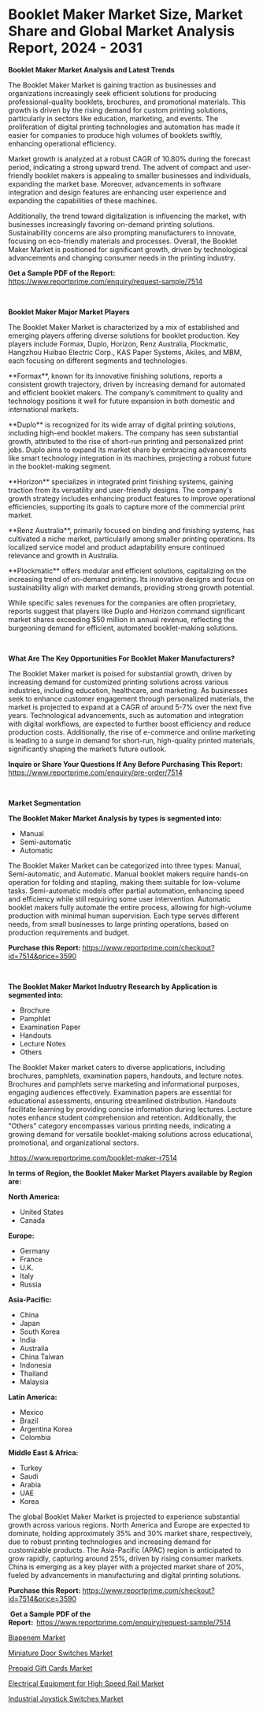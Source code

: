 <p><h1>Booklet Maker Market Size, Market Share and Global Market Analysis Report, 2024 - 2031</h1></p><p><strong>Booklet Maker Market Analysis and Latest Trends</strong></p>
<p><p>The Booklet Maker Market is gaining traction as businesses and organizations increasingly seek efficient solutions for producing professional-quality booklets, brochures, and promotional materials. This growth is driven by the rising demand for custom printing solutions, particularly in sectors like education, marketing, and events. The proliferation of digital printing technologies and automation has made it easier for companies to produce high volumes of booklets swiftly, enhancing operational efficiency.</p><p>Market growth is analyzed at a robust CAGR of 10.80% during the forecast period, indicating a strong upward trend. The advent of compact and user-friendly booklet makers is appealing to smaller businesses and individuals, expanding the market base. Moreover, advancements in software integration and design features are enhancing user experience and expanding the capabilities of these machines.</p><p>Additionally, the trend toward digitalization is influencing the market, with businesses increasingly favoring on-demand printing solutions. Sustainability concerns are also prompting manufacturers to innovate, focusing on eco-friendly materials and processes. Overall, the Booklet Maker Market is positioned for significant growth, driven by technological advancements and changing consumer needs in the printing industry.</p></p>
<p><strong>Get a Sample PDF of the Report:&nbsp;</strong> <a href="https://www.reportprime.com/enquiry/request-sample/7514">https://www.reportprime.com/enquiry/request-sample/7514</a></p>
<p>&nbsp;</p>
<p><strong>Booklet Maker Major Market Players</strong></p>
<p><p>The Booklet Maker Market is characterized by a mix of established and emerging players offering diverse solutions for booklet production. Key players include Formax, Duplo, Horizon, Renz Australia, Plockmatic, Hangzhou Huibao Electric Corp., KAS Paper Systems, Akiles, and MBM, each focusing on different segments and technologies.</p><p>**Formax**, known for its innovative finishing solutions, reports a consistent growth trajectory, driven by increasing demand for automated and efficient booklet makers. The company’s commitment to quality and technology positions it well for future expansion in both domestic and international markets.</p><p>**Duplo** is recognized for its wide array of digital printing solutions, including high-end booklet makers. The company has seen substantial growth, attributed to the rise of short-run printing and personalized print jobs. Duplo aims to expand its market share by embracing advancements like smart technology integration in its machines, projecting a robust future in the booklet-making segment.</p><p>**Horizon** specializes in integrated print finishing systems, gaining traction from its versatility and user-friendly designs. The company's growth strategy includes enhancing product features to improve operational efficiencies, supporting its goals to capture more of the commercial print market.</p><p>**Renz Australia**, primarily focused on binding and finishing systems, has cultivated a niche market, particularly among smaller printing operations. Its localized service model and product adaptability ensure continued relevance and growth in Australia.</p><p>**Plockmatic** offers modular and efficient solutions, capitalizing on the increasing trend of on-demand printing. Its innovative designs and focus on sustainability align with market demands, providing strong growth potential.</p><p>While specific sales revenues for the companies are often proprietary, reports suggest that players like Duplo and Horizon command significant market shares exceeding $50 million in annual revenue, reflecting the burgeoning demand for efficient, automated booklet-making solutions.</p></p>
<p>&nbsp;</p>
<p><strong>What Are The Key Opportunities For Booklet Maker Manufacturers?</strong></p>
<p><p>The Booklet Maker market is poised for substantial growth, driven by increasing demand for customized printing solutions across various industries, including education, healthcare, and marketing. As businesses seek to enhance customer engagement through personalized materials, the market is projected to expand at a CAGR of around 5-7% over the next five years. Technological advancements, such as automation and integration with digital workflows, are expected to further boost efficiency and reduce production costs. Additionally, the rise of e-commerce and online marketing is leading to a surge in demand for short-run, high-quality printed materials, significantly shaping the market’s future outlook.</p></p>
<p><strong>Inquire or Share Your Questions If Any Before Purchasing This Report:</strong> <a href="https://www.reportprime.com/enquiry/pre-order/7514">https://www.reportprime.com/enquiry/pre-order/7514</a></p>
<p>&nbsp;</p>
<p><strong>Market Segmentation</strong></p>
<p><strong>The Booklet Maker Market Analysis by types is segmented into:</strong></p>
<p><ul><li>Manual</li><li>Semi-automatic</li><li>Automatic</li></ul></p>
<p><p>The Booklet Maker Market can be categorized into three types: Manual, Semi-automatic, and Automatic. Manual booklet makers require hands-on operation for folding and stapling, making them suitable for low-volume tasks. Semi-automatic models offer partial automation, enhancing speed and efficiency while still requiring some user intervention. Automatic booklet makers fully automate the entire process, allowing for high-volume production with minimal human supervision. Each type serves different needs, from small businesses to large printing operations, based on production requirements and budget.</p></p>
<p><strong>Purchase this Report:&nbsp;</strong><a href="https://www.reportprime.com/checkout?id=7514&price=3590">https://www.reportprime.com/checkout?id=7514&price=3590</a></p>
<p>&nbsp;</p>
<p><strong>The Booklet Maker Market Industry Research by Application is segmented into:</strong></p>
<p><ul><li>Brochure</li><li>Pamphlet</li><li>Examination Paper</li><li>Handouts</li><li>Lecture Notes</li><li>Others</li></ul></p>
<p><p>The Booklet Maker market caters to diverse applications, including brochures, pamphlets, examination papers, handouts, and lecture notes. Brochures and pamphlets serve marketing and informational purposes, engaging audiences effectively. Examination papers are essential for educational assessments, ensuring streamlined distribution. Handouts facilitate learning by providing concise information during lectures. Lecture notes enhance student comprehension and retention. Additionally, the "Others" category encompasses various printing needs, indicating a growing demand for versatile booklet-making solutions across educational, promotional, and organizational sectors.</p></p>
<p><a href="https://www.reportprime.com/booklet-maker-r7514">&nbsp;https://www.reportprime.com/booklet-maker-r7514</a></p>
<p><strong>In terms of Region, the Booklet Maker Market Players available by Region are:</strong></p>
<p>
    <p> <strong> North America: </strong>
        <ul>
            <li>United States</li>
            <li>Canada</li>
        </ul>
        </p> 
    <p> <strong> Europe: </strong>
        <ul>
            <li>Germany</li>
            <li>France</li>
            <li>U.K.</li>
            <li>Italy</li>
            <li>Russia</li>
        </ul>
        </p> 
    <p> <strong> Asia-Pacific: </strong>
        <ul>
            <li>China</li>
            <li>Japan</li>
            <li>South Korea</li>
            <li>India</li>
            <li>Australia</li>
            <li>China Taiwan</li>
            <li>Indonesia</li>
            <li>Thailand</li>
            <li>Malaysia</li>
        </ul>
        </p> 
    <p> <strong> Latin America: </strong>
        <ul>
            <li>Mexico</li>
            <li>Brazil</li>
            <li>Argentina Korea</li>
            <li>Colombia</li>
        </ul>
        </p> 
    <p> <strong> Middle East & Africa: </strong>
        <ul>
            <li>Turkey</li>
            <li>Saudi</li>
            <li>Arabia</li>
            <li>UAE</li>
            <li>Korea</li>
        </ul>
    </p>
    </p>
<p><p>The global Booklet Maker Market is projected to experience substantial growth across various regions. North America and Europe are expected to dominate, holding approximately 35% and 30% market share, respectively, due to robust printing technologies and increasing demand for customizable products. The Asia-Pacific (APAC) region is anticipated to grow rapidly, capturing around 25%, driven by rising consumer markets. China is emerging as a key player with a projected market share of 20%, fueled by advancements in manufacturing and digital printing solutions.</p></p>
<p><strong>Purchase this Report: </strong><a href="https://www.reportprime.com/checkout?id=7514&price=3590">https://www.reportprime.com/checkout?id=7514&price=3590</a></p>
<p>&nbsp;<strong>Get a Sample PDF of the Report:&nbsp;&nbsp;</strong><a href="https://www.reportprime.com/enquiry/request-sample/7514">https://www.reportprime.com/enquiry/request-sample/7514</a></p>
<p><strong></strong></p>
<p><p><a href="https://www.linkedin.com/pulse/biapenem-market-overview-regional-outlook-competitive-strategies-6gbte?trackingId=vE4zWIWISeu2UAkgk%2FEbfA%3D%3D">Biapenem Market</a></p><p><a href="https://issuu.com/reportprime-2/docs/miniature-door-switches-market-size_c8a142073fcc0e">Miniature Door Switches Market</a></p><p><a href="https://www.linkedin.com/pulse/prepaid-gift-cards-market-insights-products-regional-yvcfc?trackingId=oWvgCBFrRfCwPsTvYfA7pg%3D%3D">Prepaid Gift Cards Market</a></p><p><a href="https://medium.com/@keith.sutherland8067/electrical-equipment-for-high-speed-rail-market-size-growth-trends-and-industry-analysis-by-type-5485930418e4">Electrical Equipment for High Speed Rail Market</a></p><p><a href="https://issuu.com/reportprime-2/docs/industrial-joystick-switches-market_c5cf08d93cf527">Industrial Joystick Switches Market</a></p></p>